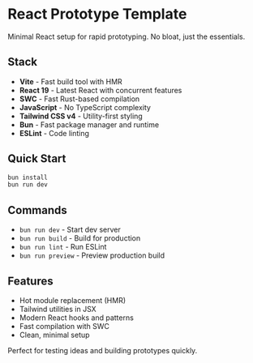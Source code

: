 # React Prototype Template

Minimal React setup for rapid prototyping. No bloat, just the essentials.

## Stack

- **Vite** - Fast build tool with HMR
- **React 19** - Latest React with concurrent features
- **SWC** - Fast Rust-based compilation
- **JavaScript** - No TypeScript complexity
- **Tailwind CSS v4** - Utility-first styling
- **Bun** - Fast package manager and runtime
- **ESLint** - Code linting

## Quick Start

```bash
bun install
bun run dev
```

## Commands

- `bun run dev` - Start dev server
- `bun run build` - Build for production
- `bun run lint` - Run ESLint
- `bun run preview` - Preview production build

## Features

- Hot module replacement (HMR)
- Tailwind utilities in JSX
- Modern React hooks and patterns
- Fast compilation with SWC
- Clean, minimal setup

Perfect for testing ideas and building prototypes quickly.
